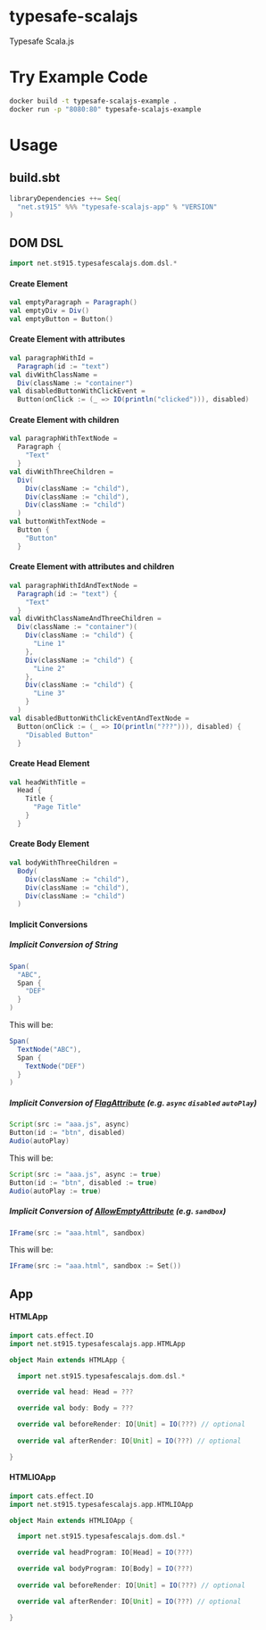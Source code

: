 # typesafe-scalajs
Typesafe Scala.js

# Try Example Code
```bash
docker build -t typesafe-scalajs-example .
docker run -p "8080:80" typesafe-scalajs-example
```

# Usage

## build.sbt
```scala
libraryDependencies ++= Seq(
  "net.st915" %%% "typesafe-scalajs-app" % "VERSION"
)
```

## DOM DSL
```scala
import net.st915.typesafescalajs.dom.dsl.*
```

#### Create Element
```scala
val emptyParagraph = Paragraph()
val emptyDiv = Div()
val emptyButton = Button()
```

#### Create Element with attributes
```scala
val paragraphWithId =
  Paragraph(id := "text")
val divWithClassName =
  Div(className := "container")
val disabledButtonWithClickEvent =
  Button(onClick := (_ => IO(println("clicked"))), disabled)
```

#### Create Element with children
```scala
val paragraphWithTextNode =
  Paragraph {
    "Text"
  }
val divWithThreeChildren =
  Div(
    Div(className := "child"),
    Div(className := "child"),
    Div(className := "child")
  )
val buttonWithTextNode =
  Button {
    "Button"
  }
```

#### Create Element with attributes and children
```scala
val paragraphWithIdAndTextNode =
  Paragraph(id := "text") {
    "Text"
  }
val divWithClassNameAndThreeChildren =
  Div(className := "container")(
    Div(className := "child") {
      "Line 1"
    },
    Div(className := "child") {
      "Line 2"
    },
    Div(className := "child") {
      "Line 3"
    }
  )
val disabledButtonWithClickEventAndTextNode =
  Button(onClick := (_ => IO(println("???"))), disabled) {
    "Disabled Button"
  }
```

#### Create Head Element
```scala
val headWithTitle =
  Head {
    Title {
      "Page Title"
    }
  }
```

#### Create Body Element
```scala
val bodyWithThreeChildren =
  Body(
    Div(className := "child"),
    Div(className := "child"),
    Div(className := "child")
  )
```

#### Implicit Conversions

##### Implicit Conversion of String
```scala
Span(
  "ABC",
  Span {
    "DEF"
  }
)
```
This will be:
```scala
Span(
  TextNode("ABC"),
  Span {
    TextNode("DEF")
  }
)
```

##### Implicit Conversion of [FlagAttribute](https://github.com/stouma915/typesafe-scalajs/blob/main/dom/src/main/scala/net/st915/typesafescalajs/dom/attributes/FlagAttribute.scala) (e.g. `async` `disabled` `autoPlay`)
```scala
Script(src := "aaa.js", async)
Button(id := "btn", disabled)
Audio(autoPlay)
```
This will be:
```scala
Script(src := "aaa.js", async := true)
Button(id := "btn", disabled := true)
Audio(autoPlay := true)
```

##### Implicit Conversion of [AllowEmptyAttribute](https://github.com/stouma915/typesafe-scalajs/blob/main/dom/src/main/scala/net/st915/typesafescalajs/dom/attributes/AllowEmptyAttribute.scala) (e.g. `sandbox`)
```scala
IFrame(src := "aaa.html", sandbox)
```
This will be:
```scala
IFrame(src := "aaa.html", sandbox := Set())
```

## App

#### HTMLApp
```scala
import cats.effect.IO
import net.st915.typesafescalajs.app.HTMLApp

object Main extends HTMLApp {

  import net.st915.typesafescalajs.dom.dsl.*

  override val head: Head = ???

  override val body: Body = ???

  override val beforeRender: IO[Unit] = IO(???) // optional
  
  override val afterRender: IO[Unit] = IO(???) // optional

}
```

#### HTMLIOApp
```scala
import cats.effect.IO
import net.st915.typesafescalajs.app.HTMLIOApp

object Main extends HTMLIOApp {

  import net.st915.typesafescalajs.dom.dsl.*

  override val headProgram: IO[Head] = IO(???)

  override val bodyProgram: IO[Body] = IO(???)
  
  override val beforeRender: IO[Unit] = IO(???) // optional

  override val afterRender: IO[Unit] = IO(???) // optional

}
```
